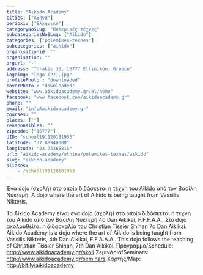 ```yaml
---
title: "Aikido Academy"
cities: ["Αθήνα"]
perioxi: ["Ελληνικό"]
categoryNoSLug: "Πολεμικές τέχνες"
subcategoriesNoSLug: ["Aikido"]
categories: ["polemikes-texnes"]
subcategories: ["aikido"]
organisationid: ""
organisation: ""
orgurl: "-"
address: "Thrakis 30, 16777 Ellinikón, Greece"
logoimg: "logo (27).jpg"
profilePhoto : "downloaded"
coverPhoto : "downloaded"
website: "www.aikidoacademy.gr/el/home"
facebook: "www.facebook.com/aikidoacademy.gr"
phone: ""
email: "info@aikidoacademy.gr"
courses: ""
places: [""]
rensponsibles: ""
zipcode: ["16777"]
UID: "school191120181953"
latitude: "37.88940008"
longitude: "23.75365815"
url: "aikido-academy/athina/polemikes-texnes/aikido"
slug: "aikido-academy"
aliases:
    - /school191120181953
---
```



Ένα dojo (σχολή) στο οποίο διδάσκεται η τέχνη του Aikido από τον Βασίλη Νυκτερή. A dojo where the art of Aikido is being taught from Vassilis Nikteris.

Το Aikido Academy είναι ένα dojo (σχολή) στο οποίο διδάσκεται η τέχνη του Aikido από τον Βασίλη Νυκτερή 4ο Dan Aikikai, F.F.F.A.A.. Στο dojo ακολουθείται η διδασκαλία του Christian Tissier Shihan 7ο Dan Aikikai. Aikido Academy is a dojo where the art of Aikido is being taught from Vassilis Nikteris, 4th Dan Aikikai, F.F.A.A.A.. This dojo follows the teaching of Christian Tissier Shihan, 7th Dan Aikikai. Πρόγραμμα/Schedule: http://www.aikidoacademy.gr/sxoli Σεμινάρια/Seminars: http://www.aikidoacademy.gr/seminars Χάρτης/Map: http://bit.ly/aikidoacademy